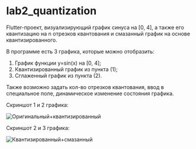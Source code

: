 # lab2_quantization

Flutter-проект, визуализирующий график синуса на [0, 4], а также его квантизацию на n отрезков квантования и смазанный график на основе квантизированного.

В программе есть 3 графика, которые можно отобразить:
1) График функции y=sin(x) на [0, 4];
2) Квантизированный график из пункта (1);
3) Сглаженный график из пункта (2).

Также возможно задать кол-во отрезков квантования, ввод в специальное поле, динамическое изменение состояния графика.

Скриншот 1 и 2 графика:

![Оригинальный+квантизированный](https://user-images.githubusercontent.com/80700464/134747359-07b00626-2aa1-4e8e-b44a-6ecd6fbd8d57.jpg)

Скриншот 2 и 3 графика:

![Квантизированный+смазанный](https://user-images.githubusercontent.com/80700464/134747361-ce8dcdad-8073-4bd8-a97e-39379468f905.jpg)
